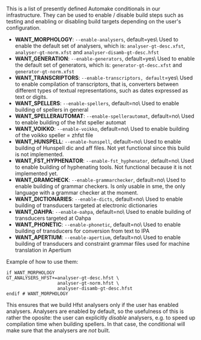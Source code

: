 This is a list of presently defined Automake conditionals in our infrastructure.
They can be used to enable / disable build steps such as testing and enabling or
disabling build targets depending on the user's configuration.

* **WANT_MORPHOLOGY**:  `--enable-analysers`, default=yes\\
                    Used to enable the default set of analysers, which is:
                    `analyser-gt-desc.xfst`, `analyser-gt-norm.xfst` and
                    `analyser-disamb-gt-desc.hfst`
* **WANT_GENERATION**:  `--enable-generators`, default=yes\\
                    Used to enable the default set of generators, which is:
                    `generator-gt-desc.xfst` and `generator-gt-norm.xfst`
* **WANT_TRANSCRIPTORS**:  `--enable-transcriptors, default`=yes\\
                    Used to enable compilation of transcriptors, that is,
                    converters between different types of textual
                    representations, such as dates expressed as text or digits.
* **WANT_SPELLERS**:    `--enable-spellers`, default=no\\
                    Used to enable building of spellers in general
* **WANT_SPELLERAUTOMAT**:  `--enable-spellerautomat`, default=no\\
                    Used to enable building of the hfst speller automat
* **WANT_VOIKKO**:      `--enable-voikko`, default=no\\
                    Used to enable building of the voikko speller = zhfst file
* **WANT_HUNSPELL**:    `--enable-hunspell`, default=no\\
                    Used to enable building of Hunspell dic and aff files. Not
                    yet functional since this build is not implemented.
* **WANT_FST_HYPHENATOR**:  `--enable-fst_hyphenator`, default=no\\
                    Used to enable building of hyphenating tools. Not functional
                    because it is not implemented yet.
* **WANT_GRAMCHECK**:   `--enable-grammarchecker`, default=no\\
                    Used to enable building of grammar checkers. Is only usable
                    in sme, the only language with a grammar checker at the
                    moment.
* **WANT_DICTIONARIES**:  `--enable-dicts`, default=no\\
                    Used to enable building of transducers targeted at
                    electronic dictionaries
* **WANT_OAHPA**:       `--enable-oahpa`, default=no\\
                    Used to enable building of transducers targeted at Oahpa
* **WANT_PHONETIC**:    `--enable-phonetic`, default=no\\
                    Used to enable building of transducers for conversion from
                    text to IPA
* **WANT_APERTIUM**:    `--enable-apertium`, default=no\\
                    Used to enable building of transducers and constraint
                    grammar files used for machine translation in Apertium

Example of how to use them:

```
if WANT_MORPHOLOGY
GT_ANALYSERS_HFST+=analyser-gt-desc.hfst \
				   analyser-gt-norm.hfst \
				   analyser-disamb-gt-desc.hfst
endif # WANT_MORPHOLOGY
```

This ensures that we build Hfst analysers only if the user has enabled
analysers. Analysers are enabled by default, so the usefulness of this is rather
the oposite: the user can explicitly *disable* analysers, e.g. to speed up
compilation time when building spellers. In that case, the conditional will
make sure that the analysers are *not* built.

